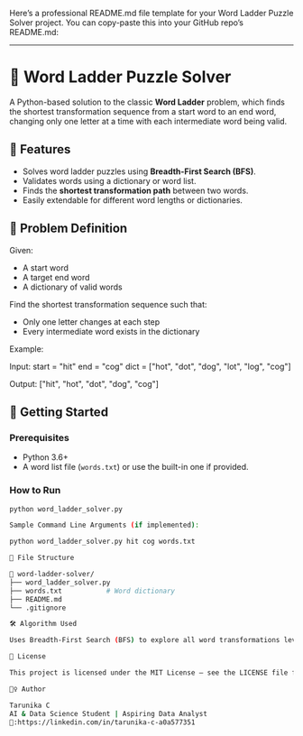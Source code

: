 Here’s a professional README.md file template for your Word Ladder Puzzle Solver project. You can copy-paste this into your GitHub repo’s README.md:


---

# 🔗 Word Ladder Puzzle Solver

A Python-based solution to the classic **Word Ladder** problem, which finds the shortest transformation sequence from a start word to an end word, changing only one letter at a time with each intermediate word being valid.

## 📌 Features

- Solves word ladder puzzles using **Breadth-First Search (BFS)**.
- Validates words using a dictionary or word list.
- Finds the **shortest transformation path** between two words.
- Easily extendable for different word lengths or dictionaries.

## 🧠 Problem Definition

Given:
- A start word
- A target end word
- A dictionary of valid words

Find the shortest transformation sequence such that:
- Only one letter changes at each step
- Every intermediate word exists in the dictionary

Example:

Input: start = "hit" end = "cog" dict = ["hot", "dot", "dog", "lot", "log", "cog"]

Output: ["hit", "hot", "dot", "dog", "cog"]

## 🚀 Getting Started

### Prerequisites

- Python 3.6+
- A word list file (`words.txt`) or use the built-in one if provided.

### How to Run

```bash
python word_ladder_solver.py

Sample Command Line Arguments (if implemented):

python word_ladder_solver.py hit cog words.txt

🧾 File Structure

📁 word-ladder-solver/
├── word_ladder_solver.py
├── words.txt           # Word dictionary
├── README.md
└── .gitignore

🛠️ Algorithm Used

Uses Breadth-First Search (BFS) to explore all word transformations level-by-level, ensuring the shortest path is found.

📄 License

This project is licensed under the MIT License – see the LICENSE file for details.

🙋‍♀️ Author

Tarunika C
AI & Data Science Student | Aspiring Data Analyst
🔗:https://linkedin.com/in/tarunika-c-a0a577351
